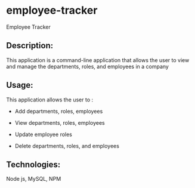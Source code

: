 # employee-tracker
Employee Tracker

## Description:

This application is a command-line application that allows the user to view and manage the departments, roles, and employees in a company

## Usage:

This application allows the user to :

- Add departments, roles, employees

- View departments, roles, employees

- Update employee roles

- Delete departments, roles, and employees


## Technologies:

Node js, MySQL, NPM
